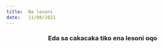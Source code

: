 ```yaml
---
title:  Na lesoni
date:   11/08/2021
---
```


### <center>Eda sa cakacaka tiko ena lesoni oqo</center>